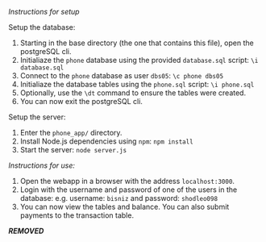 *Instructions for setup*

Setup the database:  
  1. Starting in the base directory (the one that contains this file), open the postgreSQL cli.
  2. Initialiaze the `phone` database using the provided `database.sql` script:
      `\i database.sql`
  5. Connect to the `phone` database as user `dbs05`:
      `\c phone dbs05`
  6. Initialiaze the database tables using the `phone.sql` script:
      `\i phone.sql`
  7. Optionally, use the `\dt` command to ensure the tables were created.
  8. You can now exit the postgreSQL cli.

Setup the server:
  1. Enter the `phone_app/` directory.
  2. Install Node.js dependencies using `npm`:
      `npm install`
  3. Start the server:
      `node server.js`


*Instructions for use:*
1. Open the webapp in a browser with the address `localhost:3000`.
2. Login with the username and password of one of the users in the database:
      e.g. username: `bisniz` and password: `shodleo098`
3. You can now view the tables and balance. You can also submit payments to the transaction table.


***REMOVED***

